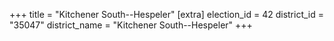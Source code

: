 +++
title = "Kitchener South--Hespeler"
[extra]
election_id = 42
district_id = "35047"
district_name = "Kitchener South--Hespeler"
+++
